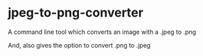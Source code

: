 # jpeg-to-png-converter

A command line tool which converts an image with a .jpeg to .png

And, also gives the option to convert .png to .jpeg